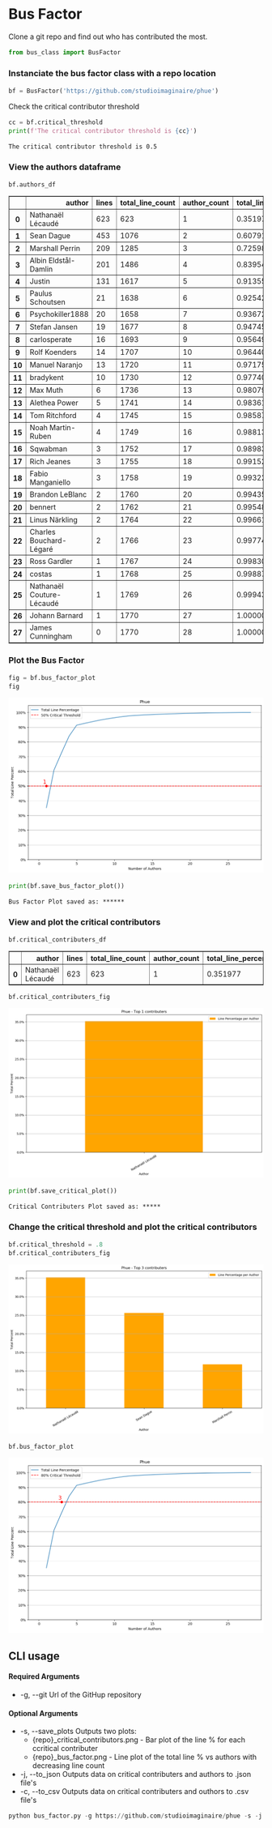 
# Bus Factor

Clone a git repo and find out who has contributed the most.


```python
from bus_class import BusFactor
```

### Instanciate the bus factor class with a repo location


```python
bf = BusFactor('https://github.com/studioimaginaire/phue')
```

Check the critical contributor threshold


```python
cc = bf.critical_threshold
print(f'The critical contributor threshold is {cc}')
```

    The critical contributor threshold is 0.5


### View the authors dataframe


```python
bf.authors_df
```




<table border="1" class="dataframe">
  <thead>
    <tr style="text-align: right;">
      <th></th>
      <th>author</th>
      <th>lines</th>
      <th>total_line_count</th>
      <th>author_count</th>
      <th>total_line_percent</th>
      <th>line_percent</th>
    </tr>
  </thead>
  <tbody>
    <tr>
      <th>0</th>
      <td>Nathanaël Lécaudé</td>
      <td>623</td>
      <td>623</td>
      <td>1</td>
      <td>0.351977</td>
      <td>0.351977</td>
    </tr>
    <tr>
      <th>1</th>
      <td>Sean Dague</td>
      <td>453</td>
      <td>1076</td>
      <td>2</td>
      <td>0.607910</td>
      <td>0.255932</td>
    </tr>
    <tr>
      <th>2</th>
      <td>Marshall Perrin</td>
      <td>209</td>
      <td>1285</td>
      <td>3</td>
      <td>0.725989</td>
      <td>0.118079</td>
    </tr>
    <tr>
      <th>3</th>
      <td>Albin Eldstål-Damlin</td>
      <td>201</td>
      <td>1486</td>
      <td>4</td>
      <td>0.839548</td>
      <td>0.113559</td>
    </tr>
    <tr>
      <th>4</th>
      <td>Justin</td>
      <td>131</td>
      <td>1617</td>
      <td>5</td>
      <td>0.913559</td>
      <td>0.074011</td>
    </tr>
    <tr>
      <th>5</th>
      <td>Paulus Schoutsen</td>
      <td>21</td>
      <td>1638</td>
      <td>6</td>
      <td>0.925424</td>
      <td>0.011864</td>
    </tr>
    <tr>
      <th>6</th>
      <td>Psychokiller1888</td>
      <td>20</td>
      <td>1658</td>
      <td>7</td>
      <td>0.936723</td>
      <td>0.011299</td>
    </tr>
    <tr>
      <th>7</th>
      <td>Stefan Jansen</td>
      <td>19</td>
      <td>1677</td>
      <td>8</td>
      <td>0.947458</td>
      <td>0.010734</td>
    </tr>
    <tr>
      <th>8</th>
      <td>carlosperate</td>
      <td>16</td>
      <td>1693</td>
      <td>9</td>
      <td>0.956497</td>
      <td>0.009040</td>
    </tr>
    <tr>
      <th>9</th>
      <td>Rolf Koenders</td>
      <td>14</td>
      <td>1707</td>
      <td>10</td>
      <td>0.964407</td>
      <td>0.007910</td>
    </tr>
    <tr>
      <th>10</th>
      <td>Manuel Naranjo</td>
      <td>13</td>
      <td>1720</td>
      <td>11</td>
      <td>0.971751</td>
      <td>0.007345</td>
    </tr>
    <tr>
      <th>11</th>
      <td>bradykent</td>
      <td>10</td>
      <td>1730</td>
      <td>12</td>
      <td>0.977401</td>
      <td>0.005650</td>
    </tr>
    <tr>
      <th>12</th>
      <td>Max Muth</td>
      <td>6</td>
      <td>1736</td>
      <td>13</td>
      <td>0.980791</td>
      <td>0.003390</td>
    </tr>
    <tr>
      <th>13</th>
      <td>Alethea Power</td>
      <td>5</td>
      <td>1741</td>
      <td>14</td>
      <td>0.983616</td>
      <td>0.002825</td>
    </tr>
    <tr>
      <th>14</th>
      <td>Tom Ritchford</td>
      <td>4</td>
      <td>1745</td>
      <td>15</td>
      <td>0.985876</td>
      <td>0.002260</td>
    </tr>
    <tr>
      <th>15</th>
      <td>Noah Martin-Ruben</td>
      <td>4</td>
      <td>1749</td>
      <td>16</td>
      <td>0.988136</td>
      <td>0.002260</td>
    </tr>
    <tr>
      <th>16</th>
      <td>Sqwabman</td>
      <td>3</td>
      <td>1752</td>
      <td>17</td>
      <td>0.989831</td>
      <td>0.001695</td>
    </tr>
    <tr>
      <th>17</th>
      <td>Rich Jeanes</td>
      <td>3</td>
      <td>1755</td>
      <td>18</td>
      <td>0.991525</td>
      <td>0.001695</td>
    </tr>
    <tr>
      <th>18</th>
      <td>Fabio Manganiello</td>
      <td>3</td>
      <td>1758</td>
      <td>19</td>
      <td>0.993220</td>
      <td>0.001695</td>
    </tr>
    <tr>
      <th>19</th>
      <td>Brandon LeBlanc</td>
      <td>2</td>
      <td>1760</td>
      <td>20</td>
      <td>0.994350</td>
      <td>0.001130</td>
    </tr>
    <tr>
      <th>20</th>
      <td>bennert</td>
      <td>2</td>
      <td>1762</td>
      <td>21</td>
      <td>0.995480</td>
      <td>0.001130</td>
    </tr>
    <tr>
      <th>21</th>
      <td>Linus Närkling</td>
      <td>2</td>
      <td>1764</td>
      <td>22</td>
      <td>0.996610</td>
      <td>0.001130</td>
    </tr>
    <tr>
      <th>22</th>
      <td>Charles Bouchard-Légaré</td>
      <td>2</td>
      <td>1766</td>
      <td>23</td>
      <td>0.997740</td>
      <td>0.001130</td>
    </tr>
    <tr>
      <th>23</th>
      <td>Ross Gardler</td>
      <td>1</td>
      <td>1767</td>
      <td>24</td>
      <td>0.998305</td>
      <td>0.000565</td>
    </tr>
    <tr>
      <th>24</th>
      <td>costas</td>
      <td>1</td>
      <td>1768</td>
      <td>25</td>
      <td>0.998870</td>
      <td>0.000565</td>
    </tr>
    <tr>
      <th>25</th>
      <td>Nathanaël Couture-Lécaudé</td>
      <td>1</td>
      <td>1769</td>
      <td>26</td>
      <td>0.999435</td>
      <td>0.000565</td>
    </tr>
    <tr>
      <th>26</th>
      <td>Johann Barnard</td>
      <td>1</td>
      <td>1770</td>
      <td>27</td>
      <td>1.000000</td>
      <td>0.000565</td>
    </tr>
    <tr>
      <th>27</th>
      <td>James Cunningham</td>
      <td>0</td>
      <td>1770</td>
      <td>28</td>
      <td>1.000000</td>
      <td>0.000000</td>
    </tr>
  </tbody>
</table>
</div>



### Plot the Bus Factor


```python
fig = bf.bus_factor_plot
fig
```




![png](exampleplots/output_9_0.png)




```python
print(bf.save_bus_factor_plot())
```

    Bus Factor Plot saved as: ******


### View and plot the critical contributors


```python
bf.critical_contributers_df
```




<table border="1" class="dataframe">
  <thead>
    <tr style="text-align: right;">
      <th></th>
      <th>author</th>
      <th>lines</th>
      <th>total_line_count</th>
      <th>author_count</th>
      <th>total_line_percent</th>
      <th>line_percent</th>
    </tr>
  </thead>
  <tbody>
    <tr>
      <th>0</th>
      <td>Nathanaël Lécaudé</td>
      <td>623</td>
      <td>623</td>
      <td>1</td>
      <td>0.351977</td>
      <td>0.351977</td>
    </tr>
  </tbody>
</table>
</div>




```python
bf.critical_contributers_fig
```




![png](exampleplots/output_13_0.png)




```python
print(bf.save_critical_plot())
```

    Critical Contributers Plot saved as: *****


### Change the critical threshold and plot the critical contributors


```python
bf.critical_threshold = .8
bf.critical_contributers_fig
```




![png](exampleplots/output_16_0.png)




```python
bf.bus_factor_plot
```




![png](exampleplots/output_17_0.png)



## CLI usage

#### Required Arguments
* -g, --git Url of the GitHup repository

#### Optional Arguments
* -s, --save_plots Outputs two plots:
    * {repo}_critical_contributors.png - Bar plot of the line % for each ccritical contributer
    * {repo}_bus_factor.png - Line plot of the total line % vs authors with decreasing line count
* -j, --to_json Outputs data on critical contributers and authors to .json file's
* -c, --to_csv Outputs data on critical contributers and outhors to .csv file's


```python
python bus_factor.py -g https://github.com/studioimaginaire/phue -s -j
```

